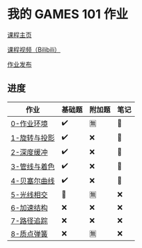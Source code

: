 # 我的 GAMES 101 作业

[课程主页](https://sites.cs.ucsb.edu/~lingqi/teaching/games101.html)

[课程视频（Bilibili）](https://www.bilibili.com/video/BV1X7411F744)

[作业发布](https://games-cn.org/forums/topic/allhw/)

## 进度

| 作业              | 基础题 | 附加题 | 笔记 |
| ----------------- | ------ | ------ | ---- |
| [0-作业环境](0)   | ✔️      | 🈚️️      | 🚧️    |
| [1-旋转与投影](1) | ✔️      | ❌      | 🚧️    |
| [2-深度缓冲](2)   | ✔️      | ❌      | 🚧️    |
| [3-管线与着色](3) | ✔️      | ❌      | 🚧️    |
| [4-贝塞尔曲线](4) | ✔️      | ❌      | 🚧️    |
| [5-光线相交](5)   | 🚧️      | 🈚️️      | ❌    |
| [6-加速结构](6)   | ❌      | ❌      | ❌    |
| [7-路径追踪](7)   | ❌      | ❌      | ❌    |
| [8-质点弹簧](8)   | ❌      | 🈚️️      | ❌    |

